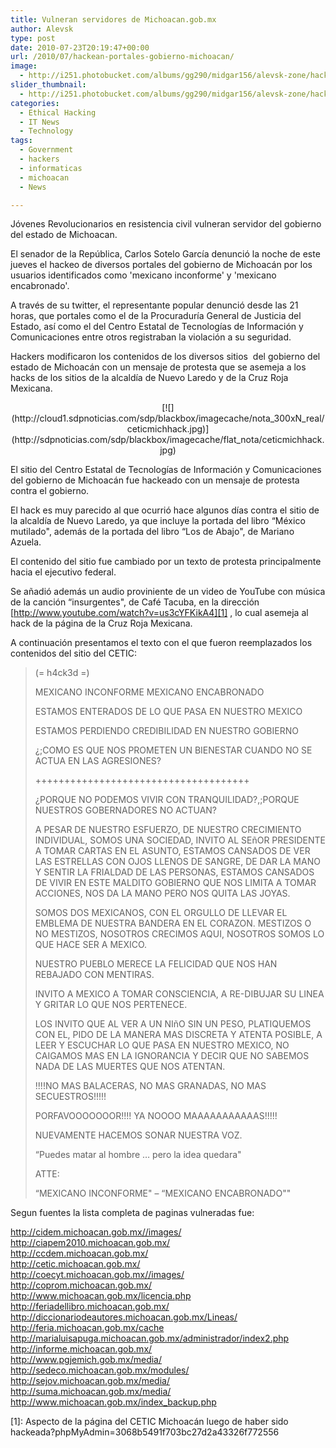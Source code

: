 ```yaml
---
title: Vulneran servidores de Michoacan.gob.mx
author: Alevsk
type: post
date: 2010-07-23T20:19:47+00:00
url: /2010/07/hackean-portales-gobierno-michoacan/
image:
  - http://i251.photobucket.com/albums/gg290/midgar156/alevsk-zone/hackers.jpg
slider_thumbnail:
  - http://i251.photobucket.com/albums/gg290/midgar156/alevsk-zone/hackers_thumb.jpg
categories:
  - Ethical Hacking
  - IT News
  - Technology
tags:
  - Government
  - hackers
  - informaticas
  - michoacan
  - News

---
```

Jóvenes Revolucionarios en resistencia civil vulneran servidor del gobierno del estado de Michoacan.

El senador de la República, Carlos Sotelo García denunció la noche de este jueves el hackeo de diversos portales del gobierno de Michoacán por los usuarios identificados como 'mexicano inconforme' y 'mexicano encabronado'.

A través de su twitter, el representante popular denunció desde las 21 horas, que portales como el de la Procuraduría General de Justicia del Estado, así como el del Centro Estatal de Tecnologías de Información y Comunicaciones entre otros registraban la violación a su seguridad.

Hackers modificaron los contenidos de los diversos sitios  del gobierno del estado de Michoacán con un mensaje de protesta que se asemeja a los hacks de los sitios de la alcaldía de Nuevo Laredo y de la Cruz Roja Mexicana.

<!--more-->
<p style="text-align: center;">
[![](http://cloud1.sdpnoticias.com/sdp/blackbox/imagecache/nota_300xN_real/ceticmichhack.jpg)](http://sdpnoticias.com/sdp/blackbox/imagecache/flat_nota/ceticmichhack.jpg)
</p>

El sitio del Centro Estatal de Tecnologías de Información y Comunicaciones del gobierno de Michoacán fue hackeado con un mensaje de protesta contra el gobierno.

El hack es muy parecido al que ocurrió hace algunos días contra el sitio de la alcaldía de Nuevo Laredo, ya que incluye la portada del libro “México mutilado", además de la portada del libro “Los de Abajo", de Mariano Azuela.

El contenido del sitio fue cambiado por un texto de protesta principalmente hacia el ejecutivo federal.

Se añadió además un audio proviniente de un video de YouTube con música de la canción “insurgentes", de Café Tacuba, en la dirección [http://www.youtube.com/watch?v=us3cYFKikA4][1] , lo cual asemeja al hack de la página de la Cruz Roja Mexicana.

A continuación presentamos el texto con el que fueron reemplazados los contenidos del sitio del CETIC:

> (= h4ck3d =)
> 
> MEXICANO INCONFORME MEXICANO ENCABRONADO
> 
> ESTAMOS ENTERADOS DE LO QUE PASA EN NUESTRO MEXICO
> 
> ESTAMOS PERDIENDO CREDIBILIDAD EN NUESTRO GOBIERNO
> 
> ¿;COMO ES QUE NOS PROMETEN UN BIENESTAR CUANDO NO SE ACTUA EN LAS AGRESIONES?
> 
> +++++++++++++++++++++++++++++++++++++
> 
> ¿PORQUE NO PODEMOS VIVIR CON TRANQUILIDAD?,;PORQUE NUESTROS GOBERNADORES NO ACTUAN?
> 
> A PESAR DE NUESTRO ESFUERZO, DE NUESTRO CRECIMIENTO INDIVIDUAL, SOMOS UNA SOCIEDAD, INVITO AL SEñOR PRESIDENTE A TOMAR CARTAS EN EL ASUNTO, ESTAMOS CANSADOS DE VER LAS ESTRELLAS CON OJOS LLENOS DE SANGRE, DE DAR LA MANO Y SENTIR LA FRIALDAD DE LAS PERSONAS, ESTAMOS CANSADOS DE VIVIR EN ESTE MALDITO GOBIERNO QUE NOS LIMITA A TOMAR ACCIONES, NOS DA LA MANO PERO NOS QUITA LAS JOYAS.
> 
> SOMOS DOS MEXICANOS, CON EL ORGULLO DE LLEVAR EL EMBLEMA DE NUESTRA BANDERA EN EL CORAZON. MESTIZOS O NO MESTIZOS, NOSOTROS CRECIMOS AQUI, NOSOTROS SOMOS LO QUE HACE SER A MEXICO.
> 
> NUESTRO PUEBLO MERECE LA FELICIDAD QUE NOS HAN REBAJADO CON MENTIRAS.
> 
> INVITO A MEXICO A TOMAR CONSCIENCIA, A RE-DIBUJAR SU LINEA Y GRITAR LO QUE NOS PERTENECE.
> 
> LOS INVITO QUE AL VER A UN NIñO SIN UN PESO, PLATIQUEMOS CON EL, PIDO DE LA MANERA MAS DISCRETA Y ATENTA POSIBLE, A LEER Y ESCUCHAR LO QUE PASA EN NUESTRO MEXICO, NO CAIGAMOS MAS EN LA IGNORANCIA Y DECIR QUE NO SABEMOS NADA DE LAS MUERTES QUE NOS ATENTAN.
> 
> !!!!NO MAS BALACERAS, NO MAS GRANADAS, NO MAS SECUESTROS!!!!!
> 
> PORFAVOOOOOOOR!!!! YA NOOOO MAAAAAAAAAAAS!!!!!
> 
> NUEVAMENTE HACEMOS SONAR NUESTRA VOZ.
> 
> “Puedes matar al hombre … pero la idea quedara"
> 
> ATTE:
> 
> “MEXICANO INCONFORME" – “MEXICANO ENCABRONADO""﻿

Segun fuentes la lista completa de paginas vulneradas fue:

­http://cidem.michoacan.gob.mx//images/  
http://ciapem2010.michoacan.gob.mx/  
http://ccdem.michoacan.gob.mx/  
http://cetic.michoacan.gob.mx/  
http://coecyt.michoacan.gob.mx//images/  
­http://coprom.michoacan.gob.mx/  
http://www.michoacan.gob.mx/licencia.php  
http://feriadellibro.michoacan.gob.mx/  
http://diccionariodeautores.michoacan.gob.mx/Lineas/  
http://feria.michoacan.gob.mx/cache  
http://marialuisapuga.michoacan.gob.mx/administrador/index2.php  
http://informe.michoacan.gob.mx/  
http://www.pgjemich.gob.mx/media/  
http://sedeco.michoacan.gob.mx/modules/  
http://sejov.michoacan.gob.mx/media/  
http://suma.michoacan.gob.mx/media/  
http://www.michoacan.gob.mx/index_backup.php

 [1]: Aspecto de la página del CETIC Michoacán luego de haber sido hackeada?phpMyAdmin=3068b5491f703bc27d2a43326f772556